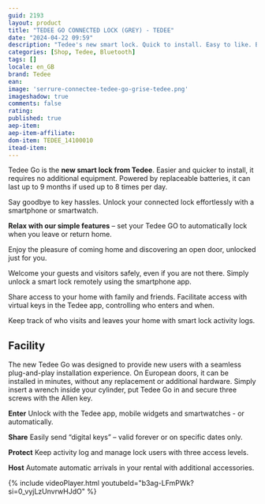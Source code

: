 ```yaml
---
guid: 2193
layout: product 
title: "TEDEE GO CONNECTED LOCK (GREY) - TEDEE"
date: "2024-04-22 09:59"
description: "Tedee's new smart lock. Quick to install. Easy to like. Black model."
categories: [Shop, Tedee, Bluetooth]
tags: []
locale: en_GB
brand: Tedee
ean: 
image: 'serrure-connectee-tedee-go-grise-tedee.png'
imageshadow: true
comments: false
rating:  
published: true
aep-item: 
aep-item-affiliate: 
dom-item: TEDEE_14100010
itead-item: 
---
```


Tedee Go is the **new smart lock from Tedee**. Easier and quicker to install, it requires no additional equipment. Powered by replaceable batteries, it can last up to 9 months if used up to 8 times per day.

Say goodbye to key hassles. Unlock your connected lock effortlessly with a smartphone or smartwatch.

**Relax with our simple features** – set your Tedee GO to automatically lock when you leave or return home.

Enjoy the pleasure of coming home and discovering an open door, unlocked just for you.

Welcome your guests and visitors safely, even if you are not there. Simply unlock a smart lock remotely using the smartphone app.

Share access to your home with family and friends. Facilitate access with virtual keys in the Tedee app, controlling who enters and when.

Keep track of who visits and leaves your home with smart lock activity logs.

## Facility

The new Tedee Go was designed to provide new users with a seamless plug-and-play installation experience. On European doors, it can be installed in minutes, without any replacement or additional hardware. Simply insert a wrench inside your cylinder, put Tedee Go in and secure three screws with the Allen key.

**Enter**
Unlock with the Tedee app, mobile widgets and smartwatches - or automatically.

**Share**
Easily send “digital keys” – valid forever or on specific dates only.

**Protect**
Keep activity log and manage lock users with three access levels.

**Host**
Automate automatic arrivals in your rental with additional accessories.

{% include videoPlayer.html youtubeId="b3ag-LFmPWk?si=0_vyjLzUnvrwHJdO" %}


